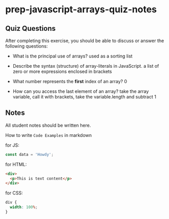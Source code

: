 # prep-javascript-arrays-quiz-notes

## Quiz Questions

After completing this exercise, you should be able to discuss or answer the following questions:

- What is the principal use of arrays?
  used as a sorting list

- Describe the syntax (structure) of array-literals in JavaScript.
  a list of zero or more expressions enclosed in brackets

- What number represents the **first** index of an array?
  0

- How can you access the last element of an array?
  take the array variable, call it with brackets, take the variable.length and subtract 1

## Notes

All student notes should be written here.

How to write `Code Examples` in markdown

for JS:

```javascript
const data = 'Howdy';
```

for HTML:

```html
<div>
  <p>This is text content</p>
</div>
```

for CSS:

```css
div {
  width: 100%;
}
```
